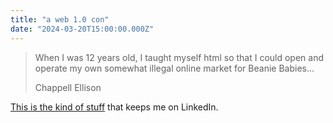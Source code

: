 ```yaml
---
title: "a web 1.0 con"
date: "2024-03-20T15:00:00.000Z"
---
```


> When I was 12 years old, I taught myself html so that I could open and operate my own somewhat illegal online market for Beanie Babies...
> 
> Chappell Ellison

[This is the kind of stuff](https://www.linkedin.com/posts/chappell-ellison_when-i-was-12-years-old-i-taught-myself-activity-7175974939412312064-dwb7) that keeps me on LinkedIn.
